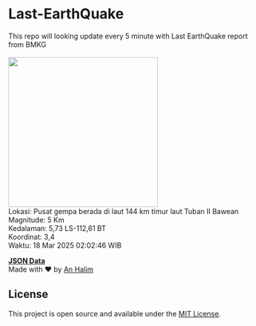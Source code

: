 # Last-EarthQuake
This repo will looking update every 5 minute with Last EarthQuake report from BMKG
<br>
<br>
<img src="undefined" width="300"/>
<br>
Lokasi: Pusat gempa berada di laut 144 km timur laut Tuban  II Bawean <br>
Magnitude: 5 Km <br>
Kedalaman: 5,73 LS-112,61 BT <br>
Koordinat: 3,4 <br>
Waktu: 18 Mar 2025 02:02:46 WIB <br>

<a href="./data/data.json">**JSON Data**</a>
<br>
Made with ❤️ by <a href="https://github.com/an-halim">An Halim</a>
## License

This project is open source and available under the [MIT License](LICENSE).
